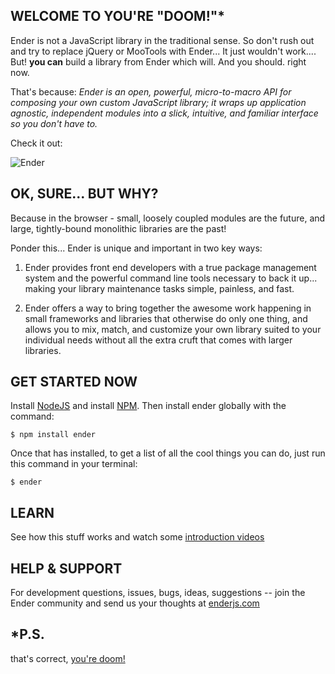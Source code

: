 WELCOME TO YOU'RE "DOOM!"*
--------------------------

Ender is not a JavaScript library in the traditional sense. So don't rush out and try to replace jQuery or MooTools with Ender... It just wouldn't work.... But! **you can** build a library from Ender which will. And you should. right now.

That's because: *Ender is an open, powerful, micro-to-macro API for composing your own custom JavaScript library; it wraps up application agnostic, independent modules into a slick, intuitive, and familiar interface so you don't have to.*

Check it out:

![Ender](http://f.cl.ly/items/1W0P3I3D3m3U0e1j2h1c/Screen%20shot%202011-05-09%20at%2011.31.42%20AM.png)

OK, SURE... BUT WHY?
--------------------
Because in the browser - small, loosely coupled modules are the future, and large, tightly-bound monolithic libraries are the past!

Ponder this... Ender is unique and important in two key ways:

1) Ender provides front end developers with a true package management system and the powerful command line tools necessary to back it up... making your library maintenance tasks simple, painless, and fast.

2) Ender offers a way to bring together the awesome work happening in small frameworks and libraries that otherwise do only one thing, and allows you to mix, match, and customize your own library suited to your individual needs without all the extra cruft that comes with larger libraries.

GET STARTED NOW
---------------

Install [NodeJS](http://nodejs.org) and install [NPM](https://github.com/isaacs/npm). Then install ender globally with the command:

    $ npm install ender

Once that has installed, to get a list of all the cool things you can do, just run this command in your terminal:

    $ ender

LEARN
-----

See how this stuff works and watch some [introduction videos](http://enderjs.com/learn)

HELP & SUPPORT
----------
For development questions, issues, bugs, ideas, suggestions -- join the Ender community and send us your thoughts at [enderjs.com](http://enderjs.com)

*P.S.
---
that's correct, [you're doom!](http://blog.urbanbohemian.com/2009/04/08/5201/)

